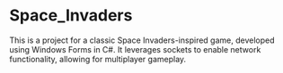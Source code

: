 # Space_Invaders
This is a project for a classic Space Invaders-inspired game, developed using Windows Forms in C#. It leverages sockets to enable network functionality, allowing for multiplayer gameplay.
